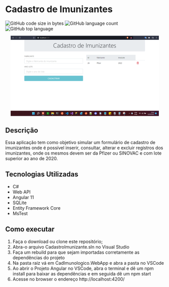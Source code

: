 # Cadastro de Imunizantes
![GitHub code size in bytes](https://img.shields.io/github/languages/code-size/lucassilva996/CadastroImunizante)
![GitHub language count](https://img.shields.io/github/languages/count/lucassilva996/CadastroImunizante?style=plastic)
![GitHub top language](https://img.shields.io/github/languages/top/lucassilva996/CadastroImunizante?style=plastic)

<p align="center">
  <img width="470" src="assets/cad_imunizantes.png">
</p>

## Descrição
Essa aplicação tem como objetivo simular um formulário de cadastro de imunizantes onde é possível inserir, consultar, alterar e excluir registros dos imunizantes, onde os mesmos devem ser da Pfizer ou SINOVAC e com lote superior ao ano de 2020.

## Tecnologias Utilizadas
* C#
* Web API
* Angular 11
* SQLite
* Entity Framework Core
* MsTest


## Como executar
1. Faça o download ou clone este repositório;
2. Abra-o arquivo CadastroImunizante.sln no Visual Studio
3. Faça um rebuild para que sejam importadas corretamente as dependências do projeto
4. Na pasta raiz vá em CadImunologico.WebApp e abra a pasta no VSCode
5. Ao abrir o Projeto Angular no VSCode, abra o terminal e dê um npm install para baixar as dependências e em seguida dê um npm start
6. Acesse no browser o endereço http://localhost:4200/
